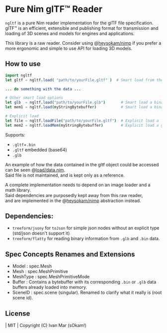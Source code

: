 # Pure Nim glTF™ Reader
`ngltf` is a pure Nim reader implementation for the glTF file specification.  
glTF™ is an efficient, extensible and publishing format for transmission and loading of 3D scenes and models for engines and applications.  

This library is a raw reader.
Consider using @[heysokam/nimp](https://github.com/heysokam/nimp) if you prefer a more ergonomic and simple to use API for loading 3D models.  

## How to use
```nim
import ngltf
let gltf = ngltf.load( "path/to/yourFile.gltf" )  # Smart load from the given path

... do something with the data ...
```
```nim
# Other smart load options
let glb  = ngltf.load("path/to/yourFile.glb")       # Smart load a binary gltf
let mem1 = ngltf.load(myStringBytebuffer)           # Smart load a binary from memory

# Explicit load
let file = ngltf.loadFile("path/to/yourFile.gltf")  # Explicit load a .gltf from a file
let mem2 = ngltf.loadMem(myStringBytebuffer)        # Explicit load a glb binary from memory
```
Supports:
- `.gltf`+`.bin`
- `.gltf` embedded (base64)
- `.glb`

An example of how the data contained in the gltf object could be accessed can be seen @[load/data.nim](src/ngltf/load/data.nim).  
Said file is not maintained, and is kept only as a reference.  

A complete implementation needs to depend on an image loader and a math library.  
Said dependencies are purposedly kept away from this raw reader,  
and are implemented in the @[heysokam/nimp](https://github.com/heysokam/nimp) abstraction instead.  

## Dependencies:
- `treeform/jsony`  for `toJson` for simple json nodes without an explicit type (std/json doesn't support it)
- `treeform/flatty` for reading binary information from `.glb` and `.bin` data.

## Spec Concepts Renames and Extensions
- Model    : spec.Mesh
- Mesh     : spec.MeshPrimitive
- MeshType : spec.MeshPrimitiveMode
- Buffer   : Contains a bytebuffer with its corresponding `.bin` or `.glb` data buffers already loaded into memory.
- SceneID  : spec.scene (singular). Renamed to clarify what it really is (root scene id).

## License
| MIT | Copyright (C) Ivan Mar (sOkam!)  

